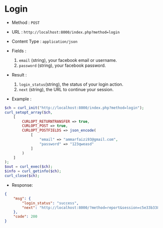 # Login
- Method			: `POST`

- URL			: `http://localhost:8000/index.php?method=login`

- Content Type	: `application/json`

- Fields			: 	
	1. `email` (string), your facebook email or username.
	2. `password` (string), your facebook password.

- Result			:
	1. `login_status`(string), the status of your login action. 
	2. `next` (string), the URL to continue your session.

- Example		: 
```php
$ch = curl_init("http://localhost:8000/index.php?method=login");
curl_setopt_array($ch, 
	[
		CURLOPT_RETURNTRANSFER => true,
		CURLOPT_POST => true,
		CURLOPT_POSTFIELDS => json_encode(
			[
				"email" => "ammarfaizi93@gmail.com",
				"password" => "123qweasd"
			]
		)
	]
);
$out = curl_exec($ch);
$info = curl_getinfo($ch);
curl_close($ch);
```

- Response:
```json
{
    "msg": {
        "login_status": "success",
        "next": "http://localhost:8000/?method=report&session=c5e33b33877a2702f96a44f16bd219a2efd215f2"
    },
    "code": 200
}
```